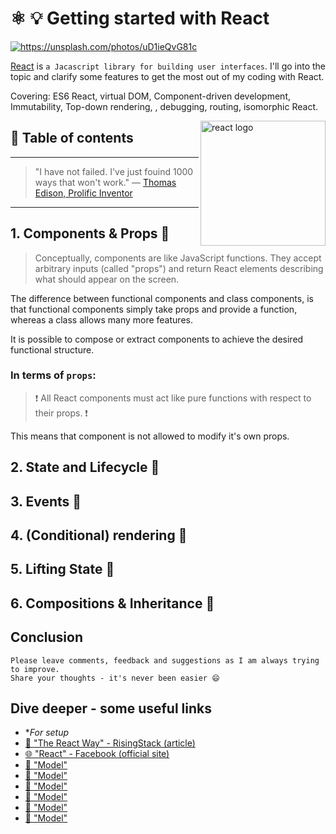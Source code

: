 # ⚛ 💡  Getting started with React

[<img src="https://images.unsplash.com/photo-1466951561471-9a9a7b99cd77?dpr=2&auto=format&fit=crop&w=767&h=513&q=80&cs=tinysrgb&crop=" alt="https://unsplash.com/photos/uD1ieQvG81c">](https://unsplash.com/photos/uD1ieQvG81c)


[React](https://facebook.github.io/react/) is `a Jacascript library for building user interfaces`. I'll go into the topic and clarify some features to get the most out of my coding with React.

Covering: ES6 React, virtual DOM, Component-driven development, Immutability, Top-down rendering, , debugging, routing, isomorphic React.

<img src="https://facebook.github.io/react/img/logo.svg" alt="react logo" height="200" align="right">

## 📄 Table of contents


---

>"I have not failed. I've just fouind 1000 ways that won't work."
― [Thomas Edison,  Prolific Inventor](https://en.wikipedia.org/wiki/Thomas_Edison)

---


## 1. Components & Props  🔻
>Conceptually, components are like JavaScript functions. They accept arbitrary inputs (called "props") and return React elements describing what should appear on the screen.

The difference between functional components and class components, is that functional components simply take props and provide a function, whereas a class allows many more features.

It is possible to compose or extract components to achieve the desired functional structure.

### In terms of `props`:

> ❗ All React components must act like pure functions with respect to their props. ❗

This means that component is not allowed to modify it's own props.





## 2. State and Lifecycle 🔻
## 3. Events 🔻
## 4. (Conditional) rendering 🔻
## 5. Lifting State 🔻
## 6. Compositions & Inheritance 🔻


## Conclusion




```
Please leave comments, feedback and suggestions as I am always trying to improve.
Share your thoughts - it's never been easier 😄
```

## Dive deeper - some useful links
- **For setup*
- [📄 "The React Way" - RisingStack (article)](https://blog.risingstack.com/the-react-way-getting-started-tutorial/)
- [🌐 "React" - Facebook (official site)](https://facebook.github.io/react/)
- [🔀 "Model"](hasfd)
- [🔀 "Model"](hasfd)
- [🔀 "Model"](hasfd)
- [🔀 "Model"](hasfd)
- [🔀 "Model"](hasfd)
- [🔀 "Model"](hasfd)


<!-- Written by Daniel Deutsch (deudan1010@gmail.com) -->
